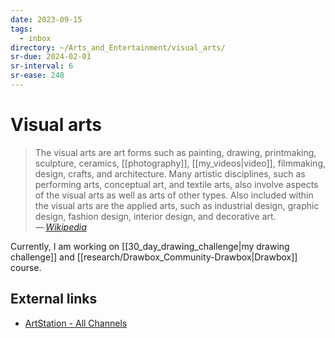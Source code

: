 ```yaml
---
date: 2023-09-15
tags:
  - inbox
directory: ~/Arts_and_Entertainment/visual_arts/
sr-due: 2024-02-01
sr-interval: 6
sr-ease: 248
---
```


# Visual arts

> The visual arts are art forms such as painting, drawing, printmaking,
> sculpture, ceramics, [[photography]], [[my_videos|video]], filmmaking, design,
> crafts, and architecture. Many artistic disciplines, such as performing arts,
> conceptual art, and textile arts, also involve aspects of the visual arts as
> well as arts of other types. Also included within the visual arts are the
> applied arts, such as industrial design, graphic design, fashion design,
> interior design, and decorative art.\
> — <cite>[Wikipedia](https://en.wikipedia.org/wiki/Visual_arts)</cite>

Currently, I am working on [[30_day_drawing_challenge|my drawing challenge]] and
[[research/Drawbox_Community-Drawbox|Drawbox]] course.

## External links

- [ArtStation - All Channels](https://www.artstation.com/?sort_by=community&dimension=all)
